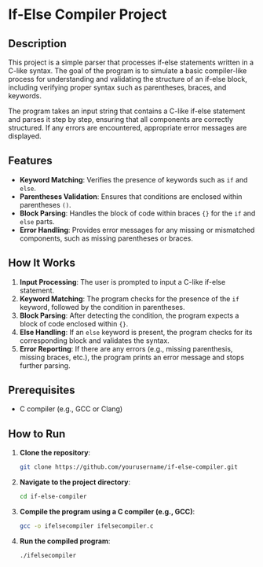# If-Else Compiler Project

## Description

This project is a simple parser that processes if-else statements written in a C-like syntax. The goal of the program is to simulate a basic compiler-like process for understanding and validating the structure of an if-else block, including verifying proper syntax such as parentheses, braces, and keywords.

The program takes an input string that contains a C-like if-else statement and parses it step by step, ensuring that all components are correctly structured. If any errors are encountered, appropriate error messages are displayed.

## Features

- **Keyword Matching**: Verifies the presence of keywords such as `if` and `else`.
- **Parentheses Validation**: Ensures that conditions are enclosed within parentheses `()`.
- **Block Parsing**: Handles the block of code within braces `{}` for the `if` and `else` parts.
- **Error Handling**: Provides error messages for any missing or mismatched components, such as missing parentheses or braces.

## How It Works

1. **Input Processing**: The user is prompted to input a C-like if-else statement.
2. **Keyword Matching**: The program checks for the presence of the `if` keyword, followed by the condition in parentheses.
3. **Block Parsing**: After detecting the condition, the program expects a block of code enclosed within `{}`.
4. **Else Handling**: If an `else` keyword is present, the program checks for its corresponding block and validates the syntax.
5. **Error Reporting**: If there are any errors (e.g., missing parenthesis, missing braces, etc.), the program prints an error message and stops further parsing.

## Prerequisites

- C compiler (e.g., GCC or Clang)

## How to Run

1. **Clone the repository**:

    ```bash
    git clone https://github.com/yourusername/if-else-compiler.git
    ```

2. **Navigate to the project directory**:

    ```bash
    cd if-else-compiler
    ```

3. **Compile the program using a C compiler (e.g., GCC)**:

    ```bash
    gcc -o ifelsecompiler ifelsecompiler.c
    ```

4. **Run the compiled program**:

    ```bash
    ./ifelsecompiler
    ```

